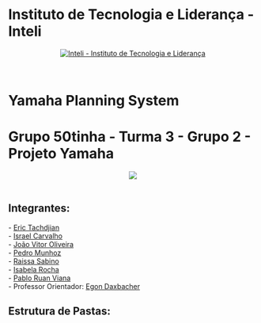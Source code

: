 # Instituto de Tecnologia e Liderança - Inteli

<p align="center">
<a href= "https://www.inteli.edu.br/"><img src="https://www.inteli.edu.br/wp-content/uploads/2021/08/20172028/marca_1-2.png" alt="Inteli - Instituto de Tecnologia e Liderança" border="0"></a>
</p> <br>

# Yamaha Planning System <br>
# Grupo 50tinha - Turma 3 - Grupo 2 - Projeto Yamaha
<div align="center">
  <img src="https://adalove.inteli.edu.br/newada-img/groups/b8306143-fded-4e6d-b19c-d9469d90ddd3.png">
</div><br>
<h2> Integrantes: </h2>
- <a href="https://www.linkedin.com/in/erictach/">Eric Tachdjian</a> <br>
- <a href="https://www.linkedin.com/in/israel-carvalho-706133241/">Israel Carvalho</a> <br>
- <a href="https://www.linkedin.com/in/jv-oliveira-rodrigues/">João Vitor Oliveira</a> <br>
- <a href="">Pedro Munhoz</a> <br>
- <a href="">Raissa Sabino</a> <br>
- <a href="">Isabela Rocha</a> <br>
- <a href="">Pablo Ruan Viana</a> <br>
- Professor Orientador: <a href="https://www.linkedin.com/in/egondaxbacher/">Egon Daxbacher</a>
<br>

<h2> Estrutura de Pastas: </h2>



